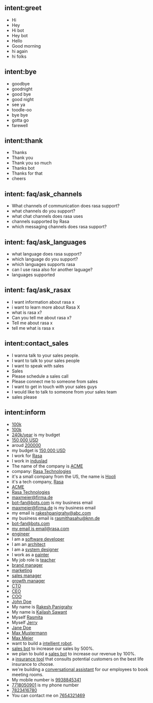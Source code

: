 ## intent:greet
- Hi
- Hey
- Hi bot
- Hey bot
- Hello
- Good morning
- hi again
- hi folks

## intent:bye
- goodbye
- goodnight
- good bye
- good night
- see ya
- toodle-oo
- bye bye
- gotta go
- farewell

## intent:thank
- Thanks
- Thank you
- Thank you so much
- Thanks bot
- Thanks for that
- cheers

## intent: faq/ask_channels
- What channels of communication does rasa support?
- what channels do you support?
- what chat channels does rasa uses
- channels supported by Rasa
- which messaging channels does rasa support?

## intent: faq/ask_languages
- what language does rasa support?
- which language do you support?
- which languages supports rasa
- can I use rasa also for another laguage?
- languages supported

## intent: faq/ask_rasax
- I want information about rasa x
- i want to learn more about Rasa X
- what is rasa x?
- Can you tell me about rasa x?
- Tell me about rasa x
- tell me what is rasa x

## intent:contact_sales
- I wanna talk to your sales people.
- I want to talk to your sales people
- I want to speak with sales
- Sales
- Please schedule a sales call
- Please connect me to someone from sales
- I want to get in touch with your sales guys
- I would like to talk to someone from your sales team
- sales please

## intent:inform
- [100k](budget)
- [100k](budget)
- [240k/year](budget) is my budget
- [150,000 USD](budget)
- aroud [200000](budget)
- my budget is [150,000 USD](budget)
- I work for [Rasa](company)
- I work in [induslad](company)
- The name of the company is [ACME](company)
- company: [Rasa Technologies](company)
- it's a small company from the US, the name is [Hooli](company)
- it's a tech company, [Rasa](company)
- [ACME](company)
- [Rasa Technologies](company)
- [maxmeier@firma.de](business_email)
- [bot-fan@bots.com](business_email) is my business email
- [maxmeier@firma.de](business_email) is my business email
- my email is [rakeshpanigrahy@abc.com](business_email)
- my business email is [rasmithasahu@knn.de](business_email)
- [bot-fan@bots.com](business_email)
- [my email is email@rasa.com](business_email)
- [engineer](job_function)
- I am a [software developer](job_function)
- I am an [architect](job_function)
- I am a [system designer](job_function)
- I work as a [painter](job_function)
- My job role is [teacher](job_function)
- [brand manager](job_function)
- [marketing](job_function)
- [sales manager](job_function)
- [growth manager](job_function)
- [CTO](job_function)
- [CEO](job_function)
- [COO](job_function)
- [John Doe](person_name)
- My name is [Rakesh Panigrahy](person_name)
- My name is [Kailash Sawant](person_name)
- Myself [Rasmita](person_name)
- Myself [Jerry](person_name)
- [Jane Doe](person_name)
- [Max Mustermann](person_name)
- [Max Meier](person_name)
- want to build a [intellient robot](use_case).
- [sales bot](use_case) to increase our sales by 500%.
- we plan to build a [sales bot](use_case) to increase our revenue by 100%.
- a [insurance tool](use_case) that consults potential customers on the best life insurance to choose.
- we're building a [conversational assistant](use_case) for our employees to book meeting rooms.
- My mobile number is [9938845341](phone_number)
- [7718050901](phone_number) is my phone number
- [7823416780](phone_number)
- You can contact me on [7654321469](phone_number)